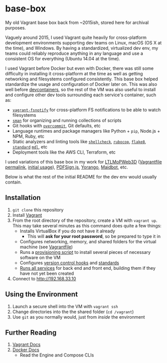 # base-box

My old Vagrant base box back from ~2015ish, stored here for archival purposes.

Vaguely around 2015, I used Vagrant quite heavily for cross-platform development environments supporting dev teams on Linux, macOS (OS X at the time), and Windows.
By having a standardized, virtualized dev env, my teams could reliably reproduce anything in any language and use a consistent OS for everything (Ubuntu 14.04 at the time).

I used Vagrant before Docker but even with Docker, there was still some difficulty in installing it cross-platform at the time as well as getting networking and filesystems configured consistently.
This base box helped standardize the usage and configuration of Docker later on.
This was also well before [devcontainers](https://github.com/devcontainers/spec), so the rest of the VM was also useful to install and configure other dev tools surrounding each service's container, such as:

- [`vagrant-fsnotify`](https://github.com/adrienkohlbecker/vagrant-fsnotify) for cross-platform FS notifications to be able to watch filesystems
- [`sman`](https://github.com/tokozedg/sman) for organizing and running collections of scripts
- Git hooks with [`overcommit`](https://github.com/sds/overcommit), Git defaults, etc
- Language runtimes and package managers like Python + `pip`, Node.js + NPM, Ruby, etc
- Static analyzers and linting tools like [`shellcheck`](https://github.com/koalaman/shellcheck), [`rubocop`](https://github.com/rubocop/rubocop), [`flake8`](https://github.com/PyCQA/flake8), [`standard`](https://github.com/standard/standard) [`mdl`](https://github.com/markdownlint/markdownlint), etc
- Deployment tools like the AWS CLI, Terraform, etc

I used variations of this base box in my work for [LTLMoPWeb3D](https://github.com/VerifiableRobotics/LTLMoPWeb3D) ([Vagrantfile permalink](https://github.com/VerifiableRobotics/LTLMoPWeb3D/blob/c6479b51cb147f58ec2e30aeae4aa56aba18d5a6/Vagrantfile), [initial usage](https://github.com/VerifiableRobotics/LTLMoPWeb3D/commit/3ee4645aa0d0c2778253bf73ba633db8caac3f09)), [PDFSign.js](https://github.com/agilgur5/PDFSign.js), [Yorango](https://github.com/Yorango), [Maidbot](maidbot.com), etc.

Below is what the rest of the initial README for the dev env would usually contain.

## Installation

1. `git clone` this repository
1. Install [Vagrant](https://www.vagrantup.com/downloads.html)
1. From the root directory of the repository, create a VM with `vagrant up`.
   This may take several minutes as this command does quite a few things:
   - Installs VirtualBox if you do not have it already
     - This will **ask for your root password**, so be prepared to type it in
   - Configures networking, memory, and shared folders for the virtual machine (see [Vagrantfile](Vagrantfile))
   - Runs a [provisioning script](provision.sh) to install several pieces of necessary software on the VM
   - Configures [version control hooks](committing/install_hooks.sh) and [standards](committing/standards.sh)
   - [Runs all services](run_services.sh) for back end and front end, building them if they have not yet been created
1. Connect to <http://192.168.33.10>

## Using the Environment

1. Launch a secure shell into the VM with `vagrant ssh`
1. Change directories into the the shared folder (`cd /vagrant`)
1. Use `git` as you normally would, just from _inside_ the environment

## Further Reading

1. [Vagrant Docs](https://docs.vagrantup.com/)
1. [Docker Docs](https://docs.docker.com/)
    - Read the Engine and Compose CLIs
